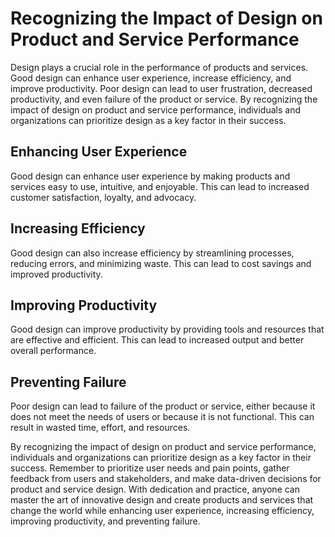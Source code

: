 Recognizing the Impact of Design on Product and Service Performance
=====================================================================================================

Design plays a crucial role in the performance of products and services. Good design can enhance user experience, increase efficiency, and improve productivity. Poor design can lead to user frustration, decreased productivity, and even failure of the product or service. By recognizing the impact of design on product and service performance, individuals and organizations can prioritize design as a key factor in their success.

Enhancing User Experience
-------------------------

Good design can enhance user experience by making products and services easy to use, intuitive, and enjoyable. This can lead to increased customer satisfaction, loyalty, and advocacy.

Increasing Efficiency
---------------------

Good design can also increase efficiency by streamlining processes, reducing errors, and minimizing waste. This can lead to cost savings and improved productivity.

Improving Productivity
----------------------

Good design can improve productivity by providing tools and resources that are effective and efficient. This can lead to increased output and better overall performance.

Preventing Failure
------------------

Poor design can lead to failure of the product or service, either because it does not meet the needs of users or because it is not functional. This can result in wasted time, effort, and resources.

By recognizing the impact of design on product and service performance, individuals and organizations can prioritize design as a key factor in their success. Remember to prioritize user needs and pain points, gather feedback from users and stakeholders, and make data-driven decisions for product and service design. With dedication and practice, anyone can master the art of innovative design and create products and services that change the world while enhancing user experience, increasing efficiency, improving productivity, and preventing failure.
